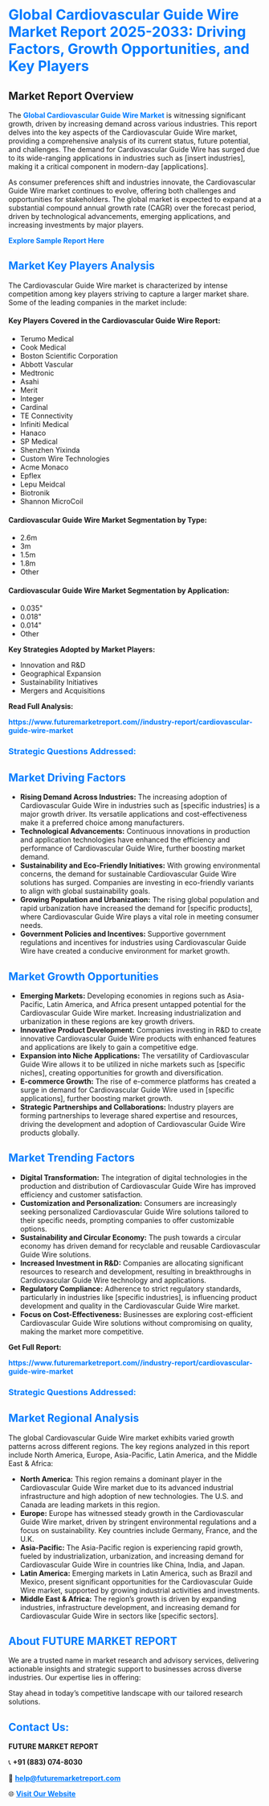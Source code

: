 <h1 style="color: #007BFF;">Global Cardiovascular Guide Wire Market Report 2025-2033: Driving Factors, Growth Opportunities, and Key Players</h1>

<section id="overview">
<h2>Market Report Overview</h2>
<p>The <a href="https://www.futuremarketreport.com//industry-report/cardiovascular-guide-wire-market" style="color: #007BFF; text-decoration: none;"><strong>Global Cardiovascular Guide Wire Market</strong></a> is witnessing significant growth, driven by increasing demand across various industries. This report delves into the key aspects of the Cardiovascular Guide Wire market, providing a comprehensive analysis of its current status, future potential, and challenges. The demand for Cardiovascular Guide Wire has surged due to its wide-ranging applications in industries such as [insert industries], making it a critical component in modern-day [applications].</p>
<p>As consumer preferences shift and industries innovate, the Cardiovascular Guide Wire market continues to evolve, offering both challenges and opportunities for stakeholders. The global market is expected to expand at a substantial compound annual growth rate (CAGR) over the forecast period, driven by technological advancements, emerging applications, and increasing investments by major players.</p>
</section>

<section id="overview">
<p><a href="https://www.futuremarketreport.com//request-sample/reportId=78376" style="color: #007BFF; text-decoration: none;"><strong>Explore Sample Report Here</strong></a></p>
</section>

<section id="key-players">
<h2 style="color: #007BFF;">Market Key Players Analysis</h2>
<p>The Cardiovascular Guide Wire market is characterized by intense competition among key players striving to capture a larger market share. Some of the leading companies in the market include:</p>
<h4>Key Players Covered in the Cardiovascular Guide Wire Report:</h4>
<ul><li>Terumo Medical</li><li>Cook Medical</li><li>Boston Scientific Corporation</li><li>Abbott Vascular</li><li>Medtronic</li><li>Asahi</li><li>Merit</li><li>Integer</li><li>Cardinal</li><li>TE Connectivity</li><li>Infiniti Medical</li><li>Hanaco</li><li>SP Medical</li><li>Shenzhen Yixinda</li><li>Custom Wire Technologies</li><li>Acme Monaco</li><li>Epflex</li><li>Lepu Meidcal</li><li>Biotronik</li><li>Shannon MicroCoil</li></ul>
<h4>Cardiovascular Guide Wire Market Segmentation by Type:</h4>
<ul><li>2.6m</li><li>3m</li><li>1.5m</li><li>1.8m</li><li>Other</li></ul>

<h4>Cardiovascular Guide Wire Market Segmentation by Application:</h4>
<ul><li>0.035&quot;</li><li>0.018&quot;</li><li>0.014&quot;</li><li>Other</li></ul>
<p><strong>Key Strategies Adopted by Market Players:</strong></p>
<ul>
<li>Innovation and R&D</li>
<li>Geographical Expansion</li>
<li>Sustainability Initiatives</li>
<li>Mergers and Acquisitions</li>
</ul>
</section>

<section>
<p><strong>Read Full Analysis: </strong></p><a href="https://www.futuremarketreport.com//industry-report/cardiovascular-guide-wire-market" style="color: #007BFF; text-decoration: none;"><strong>https://www.futuremarketreport.com//industry-report/cardiovascular-guide-wire-market</strong></a>
<h3 style="color: #007BFF;">Strategic Questions Addressed:</h3>
</section>

<section id="driving-factors">
<h2 style="color: #007BFF;">Market Driving Factors</h2>
<ul>
<li><strong>Rising Demand Across Industries:</strong> The increasing adoption of Cardiovascular Guide Wire in industries such as [specific industries] is a major growth driver. Its versatile applications and cost-effectiveness make it a preferred choice among manufacturers.</li>
<li><strong>Technological Advancements:</strong> Continuous innovations in production and application technologies have enhanced the efficiency and performance of Cardiovascular Guide Wire, further boosting market demand.</li>
<li><strong>Sustainability and Eco-Friendly Initiatives:</strong> With growing environmental concerns, the demand for sustainable Cardiovascular Guide Wire solutions has surged. Companies are investing in eco-friendly variants to align with global sustainability goals.</li>
<li><strong>Growing Population and Urbanization:</strong> The rising global population and rapid urbanization have increased the demand for [specific products], where Cardiovascular Guide Wire plays a vital role in meeting consumer needs.</li>
<li><strong>Government Policies and Incentives:</strong> Supportive government regulations and incentives for industries using Cardiovascular Guide Wire have created a conducive environment for market growth.</li>
</ul>
</section>

<section id="growth-opportunities">
<h2 style="color: #007BFF;">Market Growth Opportunities</h2>
<ul>
<li><strong>Emerging Markets:</strong> Developing economies in regions such as Asia-Pacific, Latin America, and Africa present untapped potential for the Cardiovascular Guide Wire market. Increasing industrialization and urbanization in these regions are key growth drivers.</li>
<li><strong>Innovative Product Development:</strong> Companies investing in R&D to create innovative Cardiovascular Guide Wire products with enhanced features and applications are likely to gain a competitive edge.</li>
<li><strong>Expansion into Niche Applications:</strong> The versatility of Cardiovascular Guide Wire allows it to be utilized in niche markets such as [specific niches], creating opportunities for growth and diversification.</li>
<li><strong>E-commerce Growth:</strong> The rise of e-commerce platforms has created a surge in demand for Cardiovascular Guide Wire used in [specific applications], further boosting market growth.</li>
<li><strong>Strategic Partnerships and Collaborations:</strong> Industry players are forming partnerships to leverage shared expertise and resources, driving the development and adoption of Cardiovascular Guide Wire products globally.</li>
</ul>
</section>

<section id="trending-factors">
<h2 style="color: #007BFF;">Market Trending Factors</h2>
<ul>
<li><strong>Digital Transformation:</strong> The integration of digital technologies in the production and distribution of Cardiovascular Guide Wire has improved efficiency and customer satisfaction.</li>
<li><strong>Customization and Personalization:</strong> Consumers are increasingly seeking personalized Cardiovascular Guide Wire solutions tailored to their specific needs, prompting companies to offer customizable options.</li>
<li><strong>Sustainability and Circular Economy:</strong> The push towards a circular economy has driven demand for recyclable and reusable Cardiovascular Guide Wire solutions.</li>
<li><strong>Increased Investment in R&D:</strong> Companies are allocating significant resources to research and development, resulting in breakthroughs in Cardiovascular Guide Wire technology and applications.</li>
<li><strong>Regulatory Compliance:</strong> Adherence to strict regulatory standards, particularly in industries like [specific industries], is influencing product development and quality in the Cardiovascular Guide Wire market.</li>
<li><strong>Focus on Cost-Effectiveness:</strong> Businesses are exploring cost-efficient Cardiovascular Guide Wire solutions without compromising on quality, making the market more competitive.</li>
</ul>
</section>

<section>
<p><strong>Get Full Report: </strong></p><a href="https://www.futuremarketreport.com//industry-report/cardiovascular-guide-wire-market" style="color: #007BFF; text-decoration: none;"><strong>https://www.futuremarketreport.com//industry-report/cardiovascular-guide-wire-market</strong></a>
<h3 style="color: #007BFF;">Strategic Questions Addressed:</h3>
</section>


<section id="regional-analysis">
<h2 style="color: #007BFF;">Market Regional Analysis</h2>
<p>The global Cardiovascular Guide Wire market exhibits varied growth patterns across different regions. The key regions analyzed in this report include North America, Europe, Asia-Pacific, Latin America, and the Middle East & Africa:</p>
<ul>
<li><strong>North America:</strong> This region remains a dominant player in the Cardiovascular Guide Wire market due to its advanced industrial infrastructure and high adoption of new technologies. The U.S. and Canada are leading markets in this region.</li>
<li><strong>Europe:</strong> Europe has witnessed steady growth in the Cardiovascular Guide Wire market, driven by stringent environmental regulations and a focus on sustainability. Key countries include Germany, France, and the U.K.</li>
<li><strong>Asia-Pacific:</strong> The Asia-Pacific region is experiencing rapid growth, fueled by industrialization, urbanization, and increasing demand for Cardiovascular Guide Wire in countries like China, India, and Japan.</li>
<li><strong>Latin America:</strong> Emerging markets in Latin America, such as Brazil and Mexico, present significant opportunities for the Cardiovascular Guide Wire market, supported by growing industrial activities and investments.</li>
<li><strong>Middle East & Africa:</strong> The region’s growth is driven by expanding industries, infrastructure development, and increasing demand for Cardiovascular Guide Wire in sectors like [specific sectors].</li>
</ul>
</section>

<footer>
<h2 style="color: #007BFF;">About FUTURE MARKET REPORT</h2>
<p>We are a trusted name in market research and advisory services, delivering actionable insights and strategic support to businesses across diverse industries. Our expertise lies in offering:</p>

<p>Stay ahead in today’s competitive landscape with our tailored research solutions.</p>

<h2 style="color: #007BFF;">Contact Us:</h2>
<p><strong>FUTURE MARKET REPORT</strong></p>
<p>📞 <strong>+91 (883) 074-8030</strong></p>
<p>📧 <strong><a href="mailto:help@futuremarketreport.com" style="color: #007BFF;">help@futuremarketreport.com</a></strong></p>
<p>🌐 <strong><a href="https://www.futuremarketreport.com/" style="color: #007BFF;">Visit Our Website</a></strong></p>
</footer>